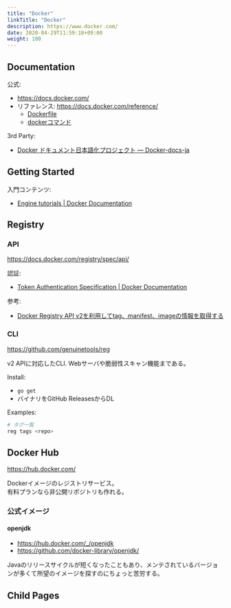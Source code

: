 ```yaml
---
title: "Docker"
linkTitle: "Docker"
description: https://www.docker.com/
date: 2020-04-29T11:59:18+09:00
weight: 100
---
```


## Documentation

公式:

- https://docs.docker.com/
- リファレンス: https://docs.docker.com/reference/
  - [Dockerfile](https://docs.docker.com/engine/reference/builder/)
  - [dockerコマンド](https://docs.docker.com/engine/reference/commandline/docker/)

3rd Party:

- [Docker ドキュメント日本語化プロジェクト — Docker-docs-ja](http://docs.docker.jp/)

## Getting Started

入門コンテンツ:

- [Engine tutorials | Docker Documentation](https://docs.docker.com/engine/tutorials/)

## Registry
### API

https://docs.docker.com/registry/spec/api/

認証:

- [Token Authentication Specification | Docker Documentation](https://docs.docker.com/registry/spec/auth/token/)

参考:

- [Docker Registry API v2を利用してtag、manifest、imageの情報を取得する](https://himenon.github.io/docker/registry-api/)

### CLI

https://github.com/genuinetools/reg

v2 APIに対応したCLI. Webサーバや脆弱性スキャン機能まである。

Install:

- `go get`
- バイナリをGitHub ReleasesからDL

Examples:

```sh
# タグ一覧
reg tags <repo>
```

## Docker Hub

https://hub.docker.com/

Dockerイメージのレジストリサービス。  
有料プランなら非公開リポジトリも作れる。

### 公式イメージ
#### openjdk

- https://hub.docker.com/_/openjdk
- https://github.com/docker-library/openjdk/

Javaのリリースサイクルが短くなったこともあり、メンテされているバージョンが多くて所望のイメージを探すのにちょっと苦労する。

## Child Pages
